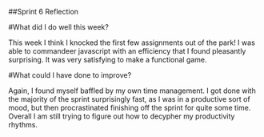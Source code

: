 ##Sprint 6 Reflection


#What did I do well this week?

This week I think I knocked the first few assignments out of the park! I was able to commandeer javascript
with an efficiency that I found pleasantly surprising. It was very satisfying to make a functional game. 

 #What could I have done to improve?

 Again, I found myself baffled by my own time management. I got done with the majority of the sprint surprisingly fast, as I was in a productive sort of mood, but then procrastinated finishing off the sprint 
 for quite some time. Overall I am still trying to figure out how to decypher my productivity rhythms.